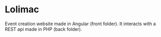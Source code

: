 # Lolimac

Event creation website made in Angular (front folder). It interacts with a REST api made in PHP (back folder).
